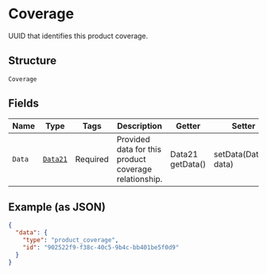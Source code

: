 
# Coverage

UUID that identifies this product coverage.

## Structure

`Coverage`

## Fields

| Name | Type | Tags | Description | Getter | Setter |
|  --- | --- | --- | --- | --- | --- |
| `Data` | [`Data21`](../../doc/models/data-21.md) | Required | Provided data for this product coverage relationship. | Data21 getData() | setData(Data21 data) |

## Example (as JSON)

```json
{
  "data": {
    "type": "product_coverage",
    "id": "902522f9-f38c-40c5-9b4c-bb401be5f0d9"
  }
}
```

